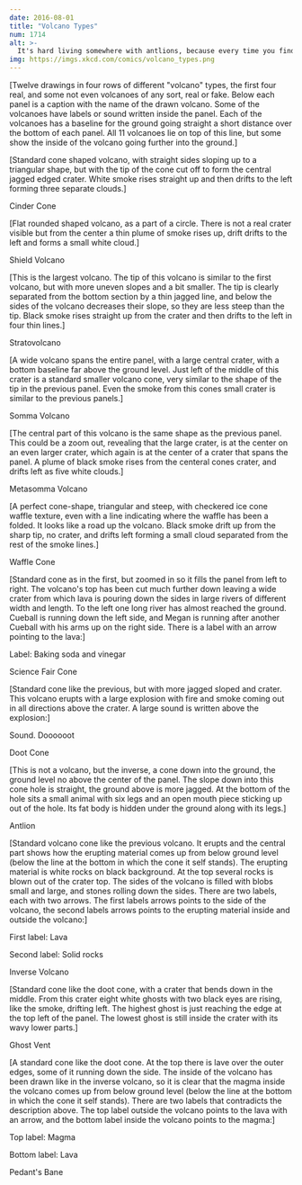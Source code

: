 ```yaml
---
date: 2016-08-01
title: "Volcano Types"
num: 1714
alt: >-
  It's hard living somewhere with antlions, because every time you find one of their traps, you feel compelled to spend all day constructing a tiny model of Jabba's sail barge next to it.
img: https://imgs.xkcd.com/comics/volcano_types.png
---
```

[Twelve drawings in four rows of different "volcano" types, the first four real, and some not even volcanoes of any sort, real or fake. Below each panel is a caption with the name of the drawn volcano. Some of the volcanoes have labels or sound written inside the panel. Each of the volcanoes has a baseline for the ground going straight a short distance over the bottom of each panel. All 11 volcanoes lie on top of this line, but some show the inside of the volcano going further into the ground.]

[Standard cone shaped volcano, with straight sides sloping up to a triangular shape, but with the tip of the cone cut off to form the central jagged edged crater. White smoke rises straight up and then drifts to the left forming three separate clouds.]

Cinder Cone

[Flat rounded shaped volcano, as a part of a circle. There is not a real crater visible but from the center a thin plume of smoke rises up, drift drifts to the left and forms a small white cloud.]

Shield Volcano

[This is the largest volcano. The tip of this volcano is similar to the first volcano, but with more uneven slopes and a bit smaller. The tip is clearly separated from the bottom section by a thin jagged line, and below the sides of the volcano decreases their slope, so they are less steep than the tip. Black smoke rises straight up from the crater and then drifts to the left in four thin lines.]

Stratovolcano

[A wide volcano spans the entire panel, with a large central crater, with a bottom baseline far above the ground level. Just left of the middle of this crater is a standard smaller volcano cone, very similar to the shape of the tip in the previous panel. Even the smoke from this cones small crater is similar to the previous panels.]

Somma Volcano

[The central part of this volcano is the same shape as the previous panel. This could be a zoom out, revealing that the large crater, is at the center on an even larger crater, which again is at the center of a crater that spans the panel. A plume of black smoke rises from the centeral cones crater, and drifts left as five white clouds.]

Metasomma Volcano

[A perfect cone-shape, triangular and steep, with checkered ice cone waffle texture, even with a line indicating where the waffle has been a folded. It looks like a road up the volcano. Black smoke drift up from the sharp tip, no crater, and drifts left forming a small cloud separated from the rest of the smoke lines.]

Waffle Cone

[Standard cone as in the first, but zoomed in so it fills the panel from left to right. The volcano's top has been cut much further down leaving a wide crater from which lava is pouring down the sides in large rivers of different width and length. To the left one long river has almost reached the ground. Cueball is running down the left side, and Megan is running after another Cueball with his arms up on the right side. There is a label with an arrow pointing to the lava:]

Label: Baking soda and vinegar

Science Fair Cone

[Standard cone like the previous, but with more jagged sloped and crater. This volcano erupts with a large explosion with fire and smoke coming out in all directions above the crater. A large sound is written above the explosion:]

Sound. Doooooot

Doot Cone

[This is not a volcano, but the inverse, a cone down into the ground, the ground level no above the center of the panel. The slope down into this cone hole is straight, the ground above is more jagged. At the bottom of the hole sits a small animal with six legs and an open mouth piece sticking up out of the hole. Its fat body is hidden under the ground along with its legs.]

Antlion

[Standard volcano cone like the previous volcano. It erupts and the central part shows how the erupting material comes up from below ground level (below the line at the bottom in which the cone it self stands). The erupting material is white rocks on black background. At the top several rocks is blown out of the crater top. The sides of the volcano is filled with blobs small and large, and stones rolling down the sides. There are two labels, each with two arrows. The first labels arrows points to the side of the volcano, the second labels arrows points to the erupting material inside and outside the volcano:]

First label: Lava

Second label: Solid rocks

Inverse Volcano

[Standard cone like the doot cone, with a crater that bends down in the middle. From this crater eight white ghosts with two black eyes are rising, like the smoke, drifting left. The highest ghost is just reaching the edge at the top left of the panel. The lowest ghost is still inside the crater with its wavy lower parts.]

Ghost Vent

[A standard cone like the doot cone. At the top there is lave over the outer edges, some of it running down the side. The inside of the volcano has been drawn like in the inverse volcano, so it is clear that the magma inside the volcano comes up from below ground level (below the line at the bottom in which the cone it self stands). There are two labels that contradicts the description above. The top label outside the volcano points to the lava with an arrow, and the bottom label inside the volcano points to the magma:]

Top label: Magma

Bottom label: Lava

Pedant's Bane